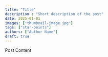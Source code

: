```yaml
---
title: "Title"
description : "Short description of the post"
date: 2025-01-01
images: ["thumbnail-image.jpg"]
tags: ["star-points"]
authors: ["Author Name"]
draft: true
---
```


Post Content
